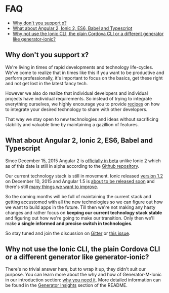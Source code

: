 # FAQ

- [Why don't you support x?](./faq.md#why-dont-you-support-x)
- [What about Angular 2, Ionic 2, ES6, Babel and Typescript](./faq.md#what-about-angular-2-ionic-2-es6-babel-and-typescript)
- [Why not use the Ionic CLI, the plain Cordova CLI or a different generator like generator-ionic?](./faq.md#why-not-use-the-ionic-cli-the-plain-cordova-cli-or-a-different-generator-like-generator-ionic)


## Why don't you support x?
We're living in times of rapid developments and technology life-cycles. We've come to realize that in times like this if you want to be productive and perform professionally, it's important to focus on the basics, get these right and not get lost in the latest fancy tech.

However we also do realize that individual developers and individual projects have individual requirements. So instead of trying to integrate everything ourselves, we highly encourage you to provide [recipes](../../README.md#recipes) on how to integrate your desired technology to share with other developers.

That way we stay open to new technologies and ideas without sacrificing stability and valuable time by maintaining a gazillion of features.


## What about Angular 2, Ionic 2, ES6, Babel and Typescript
Since December 15, 2015 Angular 2 is [officially in beta](http://angularjs.blogspot.de/2015/12/angular-2-beta.html) unlike Ionic 2 which as of this date is still in alpha according to the [Github repository](https://github.com/driftyco/ionic2).

Our current technology stack is still in movement. Ionic released [version 1.2](http://blog.ionic.io/announcing-ionic-1-2/) on December 10, 2015 and Angular 1.5 is [about to be released soon](http://angularjs.blogspot.de/2015/11/angularjs-15-beta2-and-14-releases.html?view=flipcard) and there's still [many things we want to improve](https://github.com/mwaylabs/generator-m-ionic/issues).

So the coming months will be full of maintaining the current stack and getting accustomed with all the new technologies so we can figure out how we want to build apps in the future. Till then we're not making any hasty changes and rather focus on **keeping our current technology stack stable** and figuring out how we're going to make our transition. Only then we'll make **a single informed and precise switch in technologies**.

So stay tuned and join the discussion on [Gitter](https://gitter.im/mwaylabs/generator-m-ionic) or [this issue](https://github.com/mwaylabs/generator-m-ionic/issues/294).


## Why not use the Ionic CLI, the plain Cordova CLI or a different generator like generator-ionic?
There's no trivial answer here, but to wrap it up, they didn't suit our purpose. You can learn more about the why and how of Generator-M-Ionic in our introduction section: [why you need it](../intro/0_why_you_need_it.md). More detailed information can be found in the [Generator Insights](../../README.md#generator-insights) section of the README.
